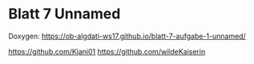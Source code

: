 # Blatt 7 Unnamed

Doxygen: https://ob-algdati-ws17.github.io/blatt-7-aufgabe-1-unnamed/

https://github.com/Kjani01
https://github.com/wildeKaiserin

